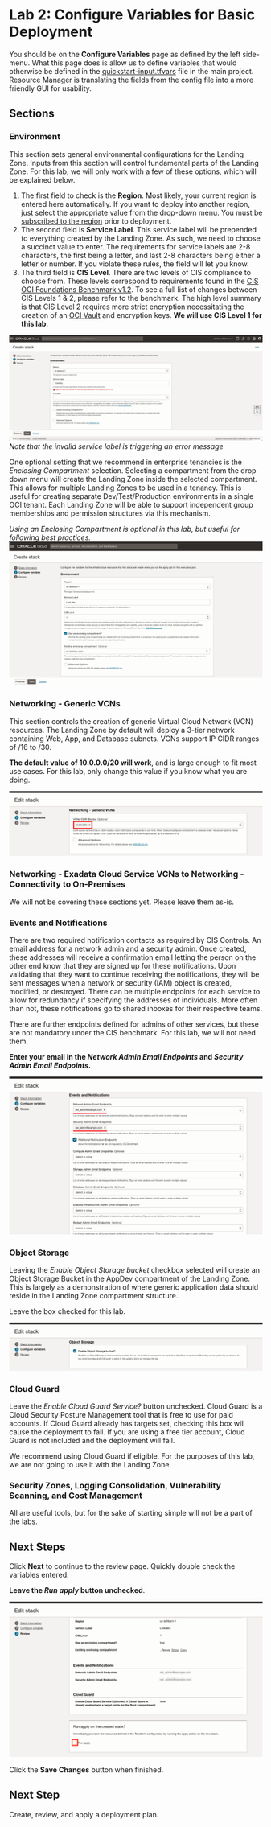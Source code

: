 # Lab 2: Configure Variables for Basic Deployment

You should be on the __Configure Variables__ page as defined by the left side-menu. What this page does is allow us to define variables that would otherwise be defined in the [quickstart-input.tfvars](https://github.com/oracle-quickstart/oci-cis-landingzone-quickstart/blob/main/config/quickstart-input.tfvars) file in the main project. Resource Manager is translating the fields from the config file into a more friendly GUI for usability.

## Sections

### Environment

This section sets general environmental configurations for the Landing Zone. Inputs from this section will control fundamental parts of the Landing Zone. For this lab, we will only work with a few of these options, which will be explained below.

1. The first field to check is the __Region__. Most likely, your current region is entered here automatically. If you want to deploy into another region, just select the appropriate value from the drop-down menu. You must be [subscribed to the region](https://docs.oracle.com/en-us/iaas/Content/Identity/Tasks/managingregions.htm#uconsole) prior to deployment.
2. The second field is __Service Label__. This service label will be prepended to everything created by the Landing Zone. As such, we need to choose a succinct value to enter. The requirements for service labels are 2-8 characters, the first being a letter, and last 2-8 characters being either a letter or number. If you violate these rules, the field will let you know.
3. The third field is __CIS Level__. There are two levels of CIS compliance to choose from. These levels correspond to requirements found in the [CIS OCI Foundations Benchmark v1.2](https://www.cisecurity.org/benchmark/oracle_cloud/). To see a full list of changes between CIS Levels 1 & 2, please refer to the benchmark. The high level summary is that CIS Level 2 requires more strict encryption necessitating the creation of an [OCI Vault](https://docs.oracle.com/en-us/iaas/Content/KeyManagement/Concepts/keyoverview.htm) and encryption keys. __We will use CIS Level 1 for this lab__.

![The Environment Menu Options](images/environment_menu.png "Environment Menu")_Note that the invalid service label is triggering an error message_

One optional setting that we recommend in enterprise tenancies is the _Enclosing Compartment_ selection. Selecting a compartment from the drop down menu will create the Landing Zone inside the selected compartment. This allows for multiple Landing Zones to be used in a tenancy. This is useful for creating separate Dev/Test/Production environments in a single OCI tenant. Each Landing Zone will be able to support independent group memberships and permission structures via this mechanism.

_Using an Enclosing Compartment is optional in this lab, but useful for following best practices._
![An Enclosing Compartment is Selected](images/enclosing_compartment.png "Enclosing Compartment")

### Networking - Generic VCNs

This section controls the creation of generic Virtual Cloud Network (VCN) resources. The Landing Zone by default will deploy a 3-tier network containing Web, App, and Database subnets. VCNs support IP CIDR ranges of /16 to /30.

__The default value of 10.0.0.0/20 will work__, and is large enough to fit most use cases. For this lab, only change this value if you know what you are doing.

![Generic VCN Configurations](images/generic_vcn.png "Generic VCN")

### Networking - Exadata Cloud Service VCNs to Networking - Connectivity to On-Premises

We will not be covering these sections yet. Please leave them as-is.

### Events and Notifications

There are two required notification contacts as required by CIS Controls. An email address for a network admin and a security admin. Once created, these addresses will receive a confirmation email letting the person on the other end know that they are signed up for these notifications. Upon validating that they want to continue receiving the notifications, they will be sent messages when a network or security (IAM) object is created, modified, or destroyed. There can be multiple endpoints for each service to allow for redundancy if specifying the addresses of individuals. More often than not, these notifications go to shared inboxes for their respective teams.

There are further endpoints defined for admins of other services, but these are not mandatory under the CIS benchmark. For this lab, we will not need them.

__Enter your email in the _Network Admin Email Endpoints_ and _Security Admin Email Endpoints_.__

![Events and Notifications Options](images/events_notifications.png "Admin Endpoints")

### Object Storage

Leaving the _Enable Object Storage bucket_ checkbox selected will create an Object Storage Bucket in the AppDev compartment of the Landing Zone. This is largely as a demonstration of where generic application data should reside in the Landing Zone compartment structure.

Leave the box checked for this lab.

![Object Storage Option](images/object_storage.png "Object Storage Bucket Checkbox")

### Cloud Guard

Leave the _Enable Cloud Guard Service?_ button unchecked. Cloud Guard is a Cloud Security Posture Management tool that is free to use for paid accounts. If Cloud Guard already has targets set, checking this box will cause the deployment to fail. If you are using a free tier account, Cloud Guard is not included and the deployment will fail.

We recommend using Cloud Guard if eligible. For the purposes of this lab, we are not going to use it with the Landing Zone.

### Security Zones, Logging Consolidation, Vulnerability Scanning, and Cost Management

All are useful tools, but for the sake of starting simple will not be a part of the labs.

## Next Steps

Click __Next__ to continue to the review page. Quickly double check the variables entered.

__Leave the _Run apply_ button unchecked__.

![Apply Button](images/apply_button.png "Leave it unchecked")

Click the __Save Changes__ button when finished.

## Next Step

Create, review, and apply a deployment plan.
